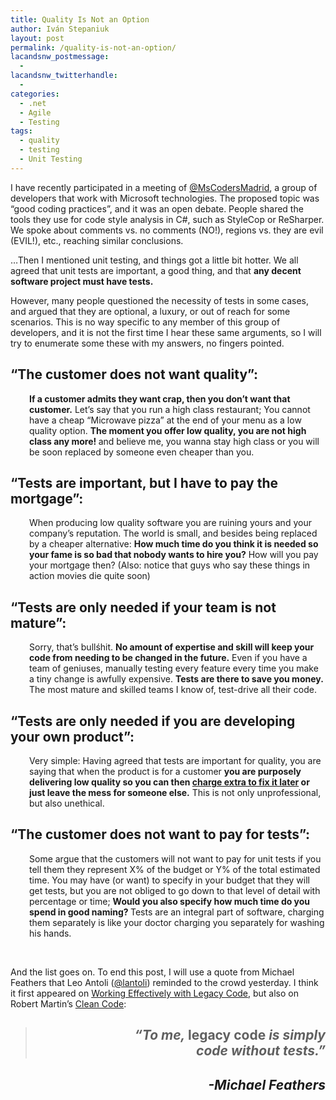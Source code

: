 ```yaml
---
title: Quality Is Not an Option
author: Iván Stepaniuk
layout: post
permalink: /quality-is-not-an-option/
lacandsnw_postmessage:
  - 
lacandsnw_twitterhandle:
  - 
categories:
  - .net
  - Agile
  - Testing
tags:
  - quality
  - testing
  - Unit Testing
---
```

I have recently participated in a meeting of <a href="https://twitter.com/MsCodersMadrid" target="_blank">@MsCodersMadrid</a>, a group of developers that work with Microsoft technologies. The proposed topic was &#8220;good coding practices&#8221;, and it was an open debate. People shared the tools they use for code style analysis in C#, such as StyleCop or ReSharper. We spoke about comments vs. no comments (NO!), regions vs. they are evil (EVIL!), etc., reaching similar conclusions.

&#8230;Then I mentioned unit testing, and things got a little bit hotter. We all agreed that unit tests are important, a good thing, and that **any decent software project must have tests.**

However, many people questioned the necessity of tests in some cases, and argued that they are optional, a luxury, or out of reach for some scenarios. This is no way specific to any member of this group of developers, and it is not the first time I hear these same arguments, so I will try to enumerate some these with my answers, no fingers pointed.

## &#8220;The customer does not want quality&#8221;:

<p style="padding-left: 30px;">
  <strong>If a customer admits they want crap, then you don&#8217;t want that customer.</strong> Let&#8217;s say that you run a high class restaurant; You cannot have a cheap &#8220;Microwave pizza&#8221; at the end of your menu as a low quality option. <strong>The moment you offer low quality, you are not high class any more! </strong>and believe me, you wanna stay high class or you will be soon replaced by someone even cheaper than you.
</p>

## &#8220;Tests are important, but I have to pay the mortgage&#8221;:

<p style="padding-left: 30px;">
  When producing low quality software you are ruining yours and your company&#8217;s reputation. The world is small, and besides being replaced by a cheaper alternative: <strong>How much time do you think it is needed so your fame is so bad that nobody wants to hire you?</strong> How will you pay your mortgage then? (Also: notice that guys who say these things in action movies die quite soon)
</p>

## &#8220;Tests are only needed if your team is not mature&#8221;:

<p style="padding-left: 30px;">
  Sorry, that&#8217;s bullśhit. <strong>No amount of expertise and skill will keep your code from needing to be changed in the future.</strong> Even if you have a team of geniuses, manually testing every feature every time you make a tiny change is awfully expensive. <strong>Tests are there to save you money.</strong> The most mature and skilled teams I know of, test-drive all their code.
</p>

## &#8220;Tests are only needed if you are developing your own product&#8221;:

<p style="padding-left: 30px;">
  Very simple: Having agreed that tests are important for quality, you are saying<strong></strong> that when the product is for a customer<strong></strong> <strong>you are purposely delivering low quality so you can then <span style="text-decoration: underline;">charge extra to fix it later</span> or just leave the mess for someone else.</strong> This is not only unprofessional, but also unethical.
</p>

## &#8220;The customer does not want to pay for tests&#8221;:

<p style="padding-left: 30px;">
  Some argue that the customers will not want to pay for unit tests if you tell them they represent X% of the budget or Y% of the total estimated time. You may have (or want) to specify in your budget that they will get tests, but you are not obliged to go down to that level of detail with percentage or time; <strong>Would you also specify how much time do you spend in good naming? </strong>Tests are an integral part of software, charging them separately is like your doctor charging you separately for washing his hands.
</p>

&nbsp;

And the list goes on. To end this post, I will use a quote from Michael Feathers that Leo Antoli ([@lantoli][1]) reminded to the crowd yesterday. I think it first appeared on [Working Effectively with Legacy Code][2], but also on Robert Martin&#8217;s [Clean Code][3]:

> <h2 style="text-align: right;">
>   <em>&#8220;To me, </em>legacy code<em> is simply<br /> code without tests.&#8221;</em>
> </h2>

<h2 style="text-align: right;">
  <em>-Michael Feathers<br /> </em>
</h2>

 [1]: https://twitter.com/lantoli
 [2]: http://www.amazon.com/s?search-alias=stripbooks&field-isbn=0131177052
 [3]: http://www.amazon.com/s?search-alias=stripbooks&field-isbn=0132350882